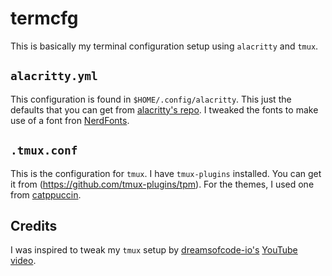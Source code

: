 # termcfg

This is basically my terminal configuration setup using `alacritty` and `tmux`.

## `alacritty.yml`

This configuration is found in `$HOME/.config/alacritty`.  This just the defaults that you can get from [alacritty's repo](https://github.com/alacritty/alacritty/blob/master/alacritty.yml).  I tweaked the fonts to make use of a font fron [NerdFonts](https://nerdfonts.com).

## `.tmux.conf`

This is the configuration for `tmux`.  I have `tmux-plugins` installed.  You can get it from (https://github.com/tmux-plugins/tpm).  For the themes, I used one from [catppuccin](https://github.com/catppuccin/tmux).

## Credits

I was inspired to tweak my `tmux` setup by [dreamsofcode-io's](https://github.com/dreamsofcode-io) [YouTube video](https://youtu.be/DzNmUNvnB04).
